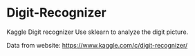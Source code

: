 # Digit-Recognizer
Kaggle Digit recognizer
Use sklearn to analyze the digit picture.

Data from website:
https://www.kaggle.com/c/digit-recognizer/
